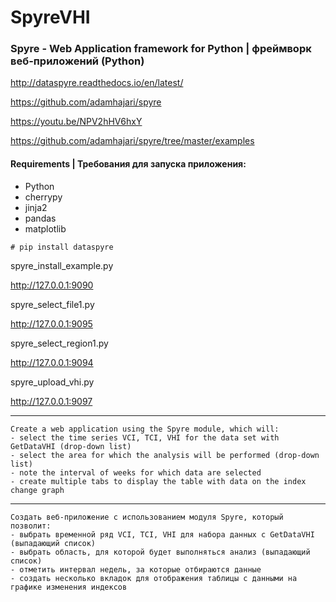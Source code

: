 # SpyreVHI
### Spyre - Web Application framework for Python | фреймворк веб-приложений (Python)

 http://dataspyre.readthedocs.io/en/latest/
 
 https://github.com/adamhajari/spyre
 
 https://youtu.be/NPV2hHV6hxY
 
 https://github.com/adamhajari/spyre/tree/master/examples
 

#### Requirements | Требования для запуска приложения:

* Python
* cherrypy
* jinja2
* pandas
* matplotlib

```
# pip install dataspyre
```
spyre_install_example.py

 http://127.0.0.1:9090
 
 
spyre_select_file1.py

http://127.0.0.1:9095


spyre_select_region1.py

http://127.0.0.1:9094


spyre_upload_vhi.py

http://127.0.0.1:9097

------
 
    Create a web application using the Spyre module, which will:
    - select the time series VCI, TCI, VHI for the data set with GetDataVHI (drop-down list)
    - select the area for which the analysis will be performed (drop-down list)
    - note the interval of weeks for which data are selected
    - create multiple tabs to display the table with data on the index change graph
    

------
 
 
    Создать веб-приложение с использованием модуля Spyre, который позволит:
    - выбрать временной ряд VCI, TCI, VHI для набора данных с GetDataVHI (выпадающий список)
    - выбрать область, для которой будет выполняться анализ (выпадающий список)
    - отметить интервал недель, за которые отбираются данные
    - создать несколько вкладок для отображения таблицы с данными на графике изменения индексов
